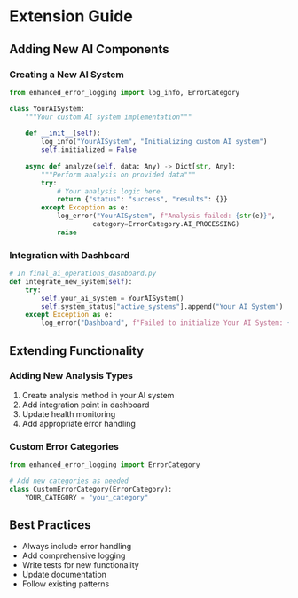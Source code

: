 # Extension Guide

## Adding New AI Components

### Creating a New AI System
```python
from enhanced_error_logging import log_info, ErrorCategory

class YourAISystem:
    """Your custom AI system implementation"""
    
    def __init__(self):
        log_info("YourAISystem", "Initializing custom AI system")
        self.initialized = False
    
    async def analyze(self, data: Any) -> Dict[str, Any]:
        """Perform analysis on provided data"""
        try:
            # Your analysis logic here
            return {"status": "success", "results": {}}
        except Exception as e:
            log_error("YourAISystem", f"Analysis failed: {str(e)}", 
                     category=ErrorCategory.AI_PROCESSING)
            raise
```

### Integration with Dashboard
```python
# In final_ai_operations_dashboard.py
def integrate_new_system(self):
    try:
        self.your_ai_system = YourAISystem()
        self.system_status["active_systems"].append("Your AI System")
    except Exception as e:
        log_error("Dashboard", f"Failed to initialize Your AI System: {str(e)}")
```

## Extending Functionality

### Adding New Analysis Types
1. Create analysis method in your AI system
2. Add integration point in dashboard
3. Update health monitoring
4. Add appropriate error handling

### Custom Error Categories
```python
from enhanced_error_logging import ErrorCategory

# Add new categories as needed
class CustomErrorCategory(ErrorCategory):
    YOUR_CATEGORY = "your_category"
```

## Best Practices
- Always include error handling
- Add comprehensive logging
- Write tests for new functionality
- Update documentation
- Follow existing patterns
